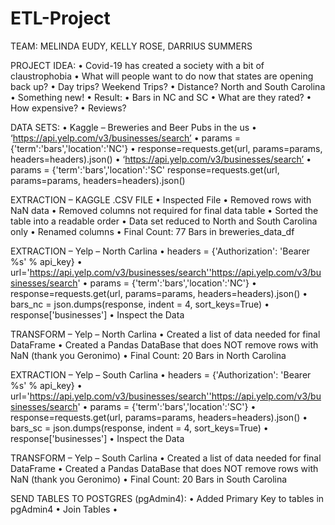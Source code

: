 # ETL-Project
TEAM: 
MELINDA EUDY,
KELLY ROSE,
DARRIUS SUMMERS

PROJECT IDEA:
•	Covid-19 has created a society with a bit of claustrophobia
•	What will people want to do now that states are opening back up?
•	Day trips? Weekend Trips?
•	Distance? North and South Carolina
•	Something new!
•	Result: 
•	Bars in NC and SC
•	What are they rated?
•	How expensive?
•	Reviews?

DATA SETS:
•	Kaggle – Breweries and Beer Pubs in the us 
•	‘https://api.yelp.com/v3/businesses/search’
•	params = {'term':'bars','location':'NC'}
•	response=requests.get(url, params=params, headers=headers).json()
•	‘https://api.yelp.com/v3/businesses/search’
•	params = {'term':'bars','location':'SC'
response=requests.get(url, params=params, headers=headers).json()


EXTRACTION – KAGGLE .CSV FILE
•	Inspected File
•	Removed rows with NaN data
•	Removed columns not required for final data table
•	Sorted the table into a readable order
•	Data set reduced to North and South Carolina only
•	Renamed columns
•	Final Count: 77 Bars in breweries_data_df

EXTRACTION – Yelp – North Carlina
•	headers = {'Authorization': 'Bearer %s' % api_key}
•	url='https://api.yelp.com/v3/businesses/search''https://api.yelp.com/v3/businesses/search'
•	params = {'term':'bars','location':'NC'}
•	response=requests.get(url, params=params, headers=headers).json()
•	bars_nc = json.dumps(response, indent = 4, sort_keys=True)
•	response['businesses']
•	Inspect the Data

TRANSFORM – Yelp – North Carlina
•	Created a list of data needed for final DataFrame
•	Created a Pandas DataBase that does NOT remove rows with NaN (thank you Geronimo)
•	Final Count: 20 Bars in North Carolina
 

EXTRACTION – Yelp – South Carlina
•	headers = {'Authorization': 'Bearer %s' % api_key}
•	url='https://api.yelp.com/v3/businesses/search''https://api.yelp.com/v3/businesses/search'
•	params = {'term':'bars','location':'SC'}
•	response=requests.get(url, params=params, headers=headers).json()
•	bars_sc = json.dumps(response, indent = 4, sort_keys=True)
•	response['businesses']
•	Inspect the Data

TRANSFORM – Yelp – South Carlina
•	Created a list of data needed for final DataFrame
•	Created a Pandas DataBase that does NOT remove rows with NaN (thank you Geronimo)
•	Final Count: 20 Bars in South Carolina
 

SEND TABLES TO POSTGRES (pgAdmin4):
•	Added Primary Key to tables in pgAdmin4
•	Join Tables
•	



